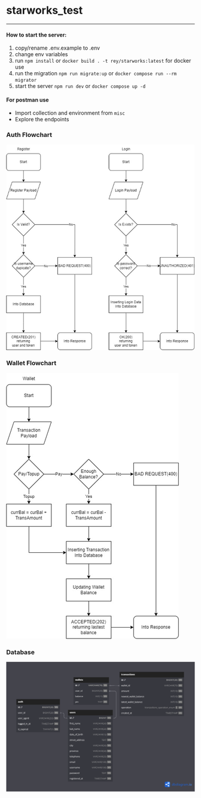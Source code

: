 # starworks_test
---
#### How to start the server:
1. copy/rename .env.example to .env
2. change env variables
3. run `npm install` or `docker build . -t rey/starworks:latest` for docker use
4. run the migration `npm run migrate:up` or `docker compose run --rm migrator`
5. start the server `npm run dev` or `docker compose up -d`

#### For postman use
- Import collection and environment from `misc`
- Explore the endpoints

### Auth Flowchart
![Auth Flowchart](./misc/flowchart_auth.jpg)

### Wallet Flowchart
![Wallet Flowchart](./misc/flowchart_wallet.jpg)

### Database
![Database Diagram](./misc/database.png)
